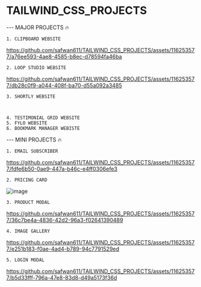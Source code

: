 # TAILWIND_CSS_PROJECTS

--- MAJOR PROJECTS 🔥

    1. CLIPBOARD WEBSITE
    
https://github.com/safwan611/TAILWIND_CSS_PROJECTS/assets/116253577/a76ee593-4ae8-4585-b8ec-d78594fa46ba
   
    2. LOOP STUDIO WEBSITE
    
https://github.com/safwan611/TAILWIND_CSS_PROJECTS/assets/116253577/db28c0f9-a044-408f-ba70-d55a092a3485
    
    3. SHORTLY WEBSITE
    
    
    
    4. TESTIMONIAL GRID WEBSITE
    5. FYLO WEBSITE
    6. BOOKMARK MANAGER WEBISTE
   
--- MINI PROJECTS 🔥

    1. EMAIL SUBSCRIBER
    
https://github.com/safwan611/TAILWIND_CSS_PROJECTS/assets/116253577/fdfe6b50-0ae9-447a-b46c-e4ff0306efe3

    2. PRICING CARD
    
![image](https://github.com/safwan611/TAILWIND_CSS_PROJECTS/assets/116253577/7b7afca9-e56a-4a8c-aa54-b7eb35838c81)    
    
    3. PRODUCT MODAL
    
https://github.com/safwan611/TAILWIND_CSS_PROJECTS/assets/116253577/36c7be4a-4836-42d2-96a3-f02641390489
    
    
    4. IMAGE GALLERY 
    
https://github.com/safwan611/TAILWIND_CSS_PROJECTS/assets/116253577/e251b183-f0ae-4ad4-b789-94c7791529ed
    
    
    5. LOGIN MODAL 
    

https://github.com/safwan611/TAILWIND_CSS_PROJECTS/assets/116253577/b5d33fff-796a-47e8-83d8-d49a5173f36d

